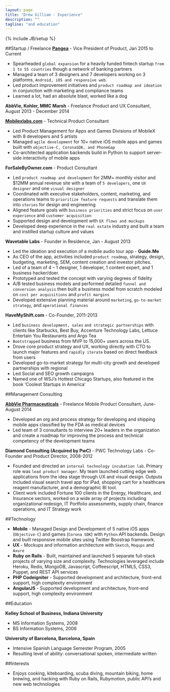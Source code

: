 ```yaml
---
layout: page
title: "Drew Gilliam - Experience"
description: ""
tagline: "and education"
---
```

{% include JB/setup %}

##Startup / Freelance
**[Pangea](http://gopangea.com)** - Vice President of Product, Jan 2015 to Current

- Spearheaded `global expansion` for a heavily funded fintech startup `from 1 to 55 countries` though a network of banking partners
- Managed a team of 3 designers and 7 developers working on 3 platforms, `Android, iOS and responsive web`.
- Led product improvement initiatives and `product roadmap and ideation` in conjunction with marketing and compliance teams
- Learned a lot, had an absolute blast, worked like a dog

**AbbVie, Kohler, MMC Marsh** - Freelance Product and UX Consultant, August 2013 - December 2014

**[Mobilexlabs.com](http://mobilexlabs.com)** - Technical Product Consultant

- Led Product Management for Apps and Games Divisions of MobileX with 8 developers and 5 artists
- Managed `agile development` for 10+ native iOS mobile apps and games built with `objective-C, CoronaSDK, and PhoneGap`
- Co-architected application backends build in Python to support server-side interactivity of mobile apps

**ForSaleByOwner.com** - Product Consultant

- Led `product roadmap and development` for 2MM+ monthly visitor and $12MM annual revenue site with a team of `5 developers`, one `UX designer` and one `visual designer`
- Coordinated with executive stakeholders, content, marketing, and operations teams to `prioritize feature requests` and translate them into `stories` for design and engineering
- Aligned feature goals with `business priorities` and strict focus on `user experience` and `customer acquisition`
- Supported design and development with `UX flows and mockups`
- Developed deep experience in the `real estate` industry and built a team and instilled startup culture and values

**Wavetable Labs** - Founder in Residence, Jan - August 2013

- Led the ideation and execution of a mobile audio tour app - **Guide.Me**
- As CEO of the app, activities included `product roadmap`, strategy, design, budgeting, marketing, SEM, content creation and investor pitches.
- Led of a team of 4 – 1 designer, 1 developer, 1 content expert, and 1 business hacker/doer.
- Prototyped and tested the concept with varying degrees of fidelity
- A/B tested business models and performed detailed `funnel and conversion analysis` then built a business model from scratch modeled on `cost per acquisitions` and `profit margins`
- Developed extensive planning material around `marketing`, `go-to-market strategy`, and `operational finances`

**HaveMyShift.com** - Co-Founder, 2011-2013

- Led `business development, sales` `and strategic partnerships` with clients like Starbucks, Best Buy, Accenture Technology Labs, Lettuce Entertain You Restaurants and Argo Tea
- `Bootstrapped` business from MVP to 15,000+ users across the US.
- Drove core product strategy and UX, working directly with CTO to launch major features and `rapidly iterate` based on direct feedback from users
- Developed go-to-market strategy for multi-city growth and developed partnerships with regional
- Led Social and SEO growth campaigns
- Named one of WSJ’s Hottest Chicago Startups, also featured in the book ‘Coolest Startups in America’


##Management Consulting

**[AbbVie Pharmaceuticals](www.abbvie.com/)** - Freelance Mobile Product Consultant, June-August 2014

- Developed an org and process strategy for developing and shipping mobile apps classified by the FDA as medical devices
- Led team of 3 consultants to interview 20+ leaders in the organization and create a roadmap for improving the process and technical competency of the development teams

**Diamond Consulting (Acquired by PwC)** - PWC Technology Labs - Co-Founder and Product Director, 2008-2012

- Founded and directed an `internal technology incubation lab`. Primary role was `lead product manager`. My team launched cutting edge web applications from the idea stage through UX and visual design. Outputs included visual search travel app for iPad, shopping cart for a healthcare reagent manufacturer, and a demographic BI tool.
- Client work included Fortune 100 clients in the Energy, Healthcare, and Insurance sectors, worked on a wide array of projects including organizational redesign, IT Portfolio assessments, supply chain, finance operations, and IT Strategy work

##Technology

- **Mobile** - Managed Design and Development of 5 native iOS apps (`Objective-C`) and games (`Corona SDK`) with `Python` API backends. Design and built responsive mobile sites using Twitter Boostrap framework.
- **UX** - Mockups and information architecture with `Sketch`, `Moqups` and `Axure`
- **Ruby on Rails** - Built, maintained and launched 5 separate full-stack projects of varying size and complexity. Technologies leveraged include Heroku, Redis, MongoDB, Javascript, Coffeescript, HTML5, CSS3, Puppet, and REST API services
- **PHP Codeigniter** - Supported development and architecture, front-end support, high complexity environment
- **AngularJS** - Supported development and architecture, front-end support, high complexity environment

##Education

**Kelley School of Business, Indiana University**

- MS Information Systems, 2008
- BS Information Systems, 2006

**University of Barcelona, Barcelona, Spain**

- Intensive Spanish Language Semester Program, 2005
- Resulting level of ability: conversational spoken, intermediate written

##Interests

- Enjoys cooking, kiteboarding, scuba diving, mountain biking, home brewing, and hacking with Ruby on Rails, Rubymotion, public API’s and new web technologies
